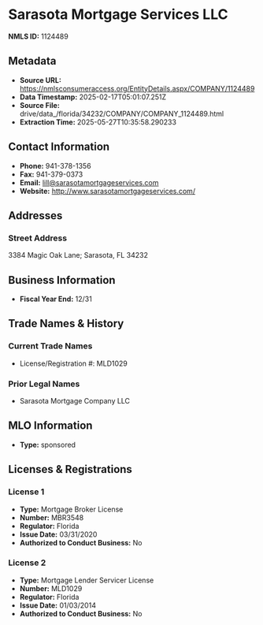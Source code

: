 # Sarasota Mortgage Services LLC

**NMLS ID:** 1124489

## Metadata
- **Source URL:** https://nmlsconsumeraccess.org/EntityDetails.aspx/COMPANY/1124489
- **Data Timestamp:** 2025-02-17T05:01:07.251Z
- **Source File:** drive/data_/florida/34232/COMPANY/COMPANY_1124489.html
- **Extraction Time:** 2025-05-27T10:35:58.290233

## Contact Information
- **Phone:** 941-378-1356
- **Fax:** 941-379-0373
- **Email:** lill@sarasotamortgageservices.com
- **Website:** http://www.sarasotamortgageservices.com/

## Addresses
### Street Address
3384 Magic Oak Lane; Sarasota, FL 34232

## Business Information
- **Fiscal Year End:** 12/31

## Trade Names & History
### Current Trade Names
- License/Registration #: MLD1029

### Prior Legal Names
- Sarasota Mortgage Company LLC

## MLO Information
- **Type:** sponsored

## Licenses & Registrations

### License 1
- **Type:** Mortgage Broker License
- **Number:** MBR3548
- **Regulator:** Florida
- **Issue Date:** 03/31/2020
- **Authorized to Conduct Business:** No

### License 2
- **Type:** Mortgage Lender Servicer License
- **Number:** MLD1029
- **Regulator:** Florida
- **Issue Date:** 01/03/2014
- **Authorized to Conduct Business:** No
